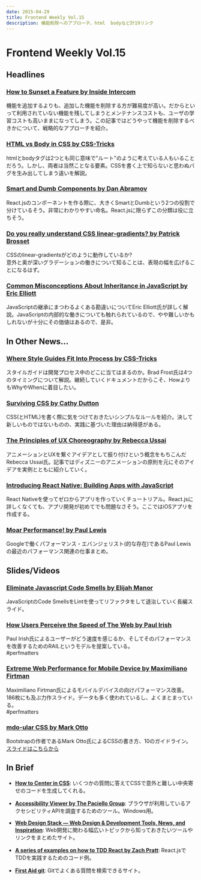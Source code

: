 ```yaml
---
date: 2015-04-29
title: Frontend Weekly Vol.15
description: 機能削除へのアプローチ、html  bodyなど計19リンク
---
```


# Frontend Weekly Vol.15

## Headlines

### [How to Sunset a Feature by Inside Intercom](https://blog.intercom.io/how-to-sunset-a-feature/)

機能を追加するよりも、追加した機能を削除する方が難易度が高い。だからといって利用されていない機能を残してしまうとメンテナンスコストも、ユーザの学習コストも高いままになってしまう。この記事ではどうやって機能を削除するべきかについて、戦略的なアプローチを紹介。

### [HTML vs Body in CSS by CSS-Tricks](https://css-tricks.com/html-vs-body-in-css/)

htmlとbodyタグは2つとも同じ意味で"ルート"のように考えている人もいることだろう。しかし、両者は当然ことなる要素。CSSを書く上で知らないと思わぬバグを生み出してしまう違いを解説。

### [Smart and Dumb Components by Dan Abramov](https://medium.com/@dan_abramov/smart-and-dumb-components-7ca2f9a7c7d0)

React.jsのコンポーネントを作る際に、大きくSmartとDumbという2つの役割で分けているそう。非常にわかりやすい命名。React.jsに限らずこの分類は役に立ちそう。

### [Do you really understand CSS linear-gradients? by Patrick Brosset](https://medium.com/@patrickbrosset/do-you-really-understand-css-linear-gradients-631d9a895caf)

CSSのlinear-gradientsがどのように動作しているか?  
意外と奥が深いグラデーションの働きについて知ることは、表現の幅を広げることになるはず。

### [Common Misconceptions About Inheritance in JavaScript by Eric Elliott](https://medium.com/javascript-scene/common-misconceptions-about-inheritance-in-javascript-d5d9bab29b0a)

JavaScriptの継承にまつわるよくある勘違いについてEric Elliott氏が詳しく解説。JavaScriptの内部的な働きについても触れられているので、やや難しいかもしれないが十分にその価値はあるので、是非。

## In Other News…

### [Where Style Guides Fit Into Process by CSS-Tricks](https://css-tricks.com/where-style-guides-fit-into-process/)

スタイルガイドは開発プロセス中のどこに当てはまるのか。Brad Frost氏は4つのタイミングについて解説。継続していくドキュメントだからこそ、HowよりもWhyやWhenに着目したい。

### [Surviving CSS by Cathy Dutton](https://medium.com/@cathy_dutton/surviving-css-be306ef3de6d)

CSS(とHTML)を書く際に気をつけておきたいシンプルなルールを紹介。決して新しいものではないものの、実践に基づいた理由は納得感がある。

### [The Principles of UX Choreography by Rebecca Ussai](https://medium.com/@becca_u/the-principles-of-ux-choreography-69c91c2cbc2a)

アニメーションとUXを繋ぐアイデアとして振り付けという概念をもちこんだRebecca Ussai氏。記事ではディズニーのアニメーションの原則を元にそのアイデアを実例とともに紹介していく。

### [Introducing React Native: Building Apps with JavaScript](http://www.raywenderlich.com/99473/introducing-react-native-building-apps-javascript)

React Nativeを使ってゼロからアプリを作っていくチュートリアル。React.jsに詳しくなくても、アプリ開発が初めてでも問題なさそう。ここではiOSアプリを作成する。

### [Moar Performance! by Paul Lewis](http://aerotwist.com/blog/moar-performance/)

Googleで働くパフォーマンス・エバンジェリスト(的な存在)であるPaul Lewisの最近のパフォーマンス関連の仕事まとめ。

## Slides/Videos

### [Eliminate Javascript Code Smells by Elijah Manor](http://elijahmanor.github.io/talks/js-smells/#/)

JavaScriptのCode SmellsをLintを使ってリファクタをして退治していく長編スライド。

### [How Users Perceive the Speed of The Web by Paul Irish](https://docs.google.com/presentation/d/1AwT2vVHzzlsIxEUS-z769awGa-hiHTwR0iWrkeX49Fk/edit?pli=1#slide=id.g6f0232e78_056)

Paul Irish氏によるユーザーがどう速度を感じるか、そしてそのパフォーマンスを改善するためのRAILというモデルを提案している。  
\#perfmatters

### [Extreme Web Performance for Mobile Device by Maximiliano Firtman](http://www.slideshare.net/firt/extreme-web-performance-for-mobile-device-fluent-2015)

Maximiliano Firtman氏によるモバイルデバイスの向けパフォーマンス改善。186枚にも及ぶ力作スライド。データも多く使われているし、よくまとまっている。  
\#perfmatters

### [mdo-ular CSS by Mark Otto](http://jqueryuk.com/2015/videos.php?s=mdo-ular-css)

Bootstrapの作者であるMark Otto氏によるCSSの書き方、10のガイドライン。  
[スライドはこちらから](https://speakerdeck.com/mdo/at-mdo-ular-css)

## In Brief

- [**How to Center in CSS**](http://howtocenterincss.com/): いくつかの質問に答えてCSSで意外と難しい中央寄せのコードを生成してくれる。

- [**Accessibility Viewer by The Paciello Group**](https://github.com/ThePacielloGroup/aviewer): ブラウザが利用しているアクセシビリティAPIを調査するためのツール。Windows用。

- [**Web Design Stack — Web Design & Development Tools, News, and Inspiration**](http://webdesignstack.com/): Web開発に関わる幅広いトピックから知っておきたいツールやリンクをまとめたサイト。

- [**A series of examples on how to TDD React by Zach Pratt**](https://github.com/zpratt/react-tdd-guide): React.jsでTDDを実践するためのコード例。

- [**First Aid git**](http://ricardofilipe.com/projects/firstaidgit/#/): Gitでよくある質問を検索できるサイト。
